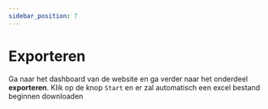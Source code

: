 ```yaml
---
sidebar_position: 7
---
```


# Exporteren

Ga naar het dashboard van de website en ga verder naar het onderdeel **exporteren**. Klik op de knop `Start` en er zal automatisch een excel bestand beginnen downloaden
